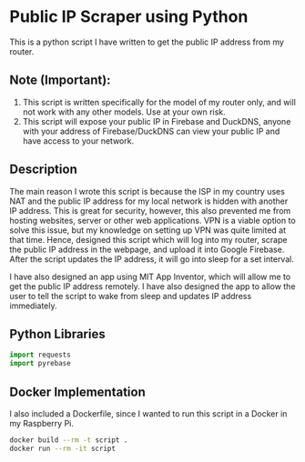 # Public IP Scraper using Python

This is a python script I have written to get the public IP address from my router.

## Note (Important):

1. This script is written specifically for the model of my router only, and will not work with any other models. Use at your own risk.
2. This script will expose your public IP in Firebase and DuckDNS, anyone with your address of Firebase/DuckDNS can view your public IP and have access to your network.

## Description
The main reason I wrote this script is because the ISP in my country uses NAT and the public IP address for my local network is hidden with another IP address. This is great for security, however, this also prevented me from hosting websites, server or other web applications. VPN is a viable option to solve this issue, but my knowledge on setting up VPN was quite limited at that time. Hence, designed this script which will log into my router, scrape the public IP address in the webpage, and upload it into Google Firebase. After the script updates the IP address, it will go into sleep for a set interval.

I have also designed an app using MIT App Inventor, which will allow me to get the public IP address remotely. I have also designed the app to allow the user to tell the script to wake from sleep and updates IP address immediately. 

## Python Libraries

```python
import requests
import pyrebase
```
## Docker Implementation
I also included a Dockerfile, since I wanted to run this script in a Docker in my Raspberry Pi.
```bash
docker build --rm -t script .
docker run --rm -it script
```
